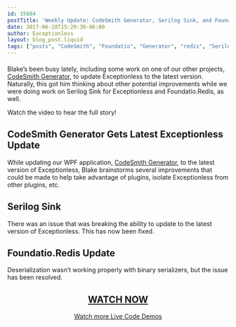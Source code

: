 ```yaml
---
id: 15684
postTitle: 'Weekly Update: CodeSmith Generator, Serilog Sink, and Foundatio.Redis Updates'
date: 2017-06-28T15:29:30-06:00
author: Exceptionless
layout: blog_post.liquid
tags: ["posts", "CodeSmith", "Foundatio", "Generator", "redis", "Serilog"]
---
```

<div class="videoWrapper" style="margin-bottom: 20px;">
</div>

Blake&#8217;s been busy lately, including some work on one of our other projects, [CodeSmith Generator](http://www.codesmithtools.com/product/generator), to update Exceptionless to the latest version. Naturally, this got him thinking about other potential improvements while we were doing work on Serilog Sink for Exceptionless and Foundatio.Redis, as well.

Watch the video to hear the full story!<!--more-->

## CodeSmith Generator Gets Latest Exceptionless Update

While updating our WPF application, [CodeSmith Generator](http://www.codesmithtools.com/product/generator), to the latest version of Exceptionless, Blake brainstorms several improvements that could be made to help take advantage of plugins, isolate Exceptionless from other plugins, etc.

## Serilog Sink

There was an issue that was breaking the ability to update to the latest version of Exceptionless. This has now been fixed.

## Foundatio.Redis Update

Deserialization wasn&#8217;t working properly with binary serializers, but the issue has been resolved.

<h2 style="text-align: center;">
  <a href="https://youtu.be/bqhdaFdgr4M">WATCH NOW</a>
</h2>

<p style="text-align: center;">
  <a href="/category/weekly-updates/">Watch more Live Code Demos</a>
</p>
